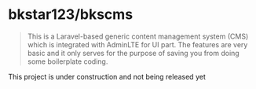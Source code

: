 # bkstar123/bkscms

> This is a Laravel-based generic content management system (CMS) which is integrated with AdminLTE for UI part. The features are very basic and it only serves for the purpose of saving you from doing some boilerplate coding.  

This project is under construction and not being released yet